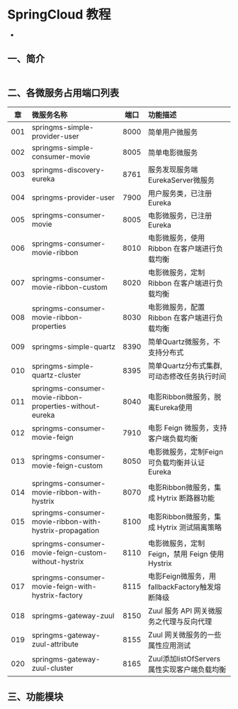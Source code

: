 # SpringCloud 教程
-

## 一、简介

``` 

```


## 二、各微服务占用端口列表
|章		| 微服务名称        														| 端口	| 功能描述		|
|:-----:	| :---------------------------------------------------------------------|:-----:|:------------	|
|001	| springms-simple-provider-user      									| 8000 	|简单用户微服务 	|
|002	| springms-simple-consumer-movie      									| 8005 	|简单电影微服务 	|
|003	| springms-discovery-eureka      										| 8761 	|服务发现服务端EurekaServer微服务 	|
|004	| springms-provider-user													| 7900 	|用户服务类，已注册 Eureka 	|
|005	| springms-consumer-movie      											| 8005 	|电影微服务，已注册 Eureka 	|
|006	| springms-consumer-movie-ribbon      									| 8010 	|电影微服务，使用 Ribbon 在客户端进行负载均衡  	|
|007	| springms-consumer-movie-ribbon-custom      							| 8020 	|电影微服务，定制 Ribbon 在客户端进行负载均衡 	|
|008	| springms-consumer-movie-ribbon-properties     							| 8030 	|电影微服务，配置 Ribbon 在客户端进行负载均衡 	|
|009	| springms-simple-quartz     									 		| 8390 	|简单Quartz微服务，不支持分布式 	|
|010	| springms-simple-quartz-cluster     									| 8395 	|简单Quartz分布式集群, 可动态修改任务执行时间 	|
|011	| springms-consumer-movie-ribbon-properties-without-eureka     			| 8040 	|电影Ribbon微服务，脱离Eureka使用 	|
|012	| springms-consumer-movie-feign     			                        	| 7910 	|电影 Feign 微服务，支持客户端负载均衡 	|
|013	| springms-consumer-movie-feign-custom     			                	| 8050 	|电影微服务，定制Feign可负载均衡并认证Eureka 	|
|014	| springms-consumer-movie-ribbon-with-hystrix		                	| 8070 	|电影Ribbon微服务，集成 Hytrix 断路器功能 	|
|015	| springms-consumer-movie-ribbon-with-hystrix-propagation				| 8100 	|电影Ribbon微服务，集成 Hytrix 测试隔离策略 	|
|016	| springms-consumer-movie-feign-custom-without-hystrix					| 8110 	|电影微服务，定制Feign，禁用 Feign 使用 Hystrix	|
|017	| springms-consumer-movie-feign-with-hystrix-factory						| 8115 	|电影Feign微服务，用fallbackFactory触发熔断降级	|
|018	| springms-gateway-zuul													| 8150 	|Zuul 服务 API 网关微服务之代理与反向代理	|
|019	| springms-gateway-zuul-attribute										| 8155 	|Zuul 网关微服务的一些属性应用测试	|
|020	| springms-gateway-zuul-cluster											| 8165 	|Zuul添加listOfServers属性实现客户端负载均衡	|





## 三、功能模块






































